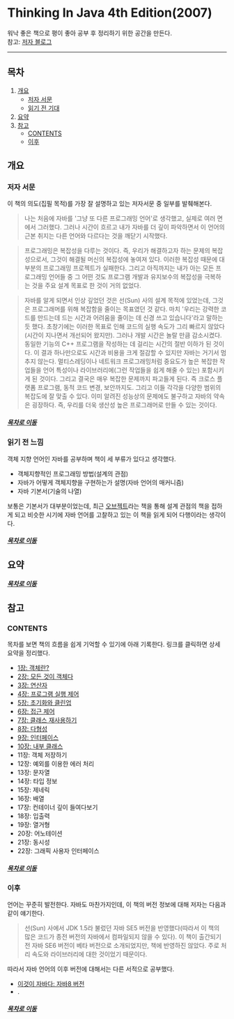 Thinking In Java 4th Edition(2007)
=========
워낙 좋은 책으로 평이 좋아 공부 후 정리하기 위한 공간을 만든다.  
참고: [저자 블로그](https://www.bruceeckel.com/)
- - - - -
## 목차
1. [개요](#개요)
	* [저자 서문](#저자-서문)
	* [읽기 전 기대](#읽기-전-기대)
2. [요약](#요약)
3. [참고](#참고)
	* [CONTENTS](#CONTENTS)
	* [이후](#이후)

## 개요

### 저자 서문
이 책의 의도(집필 목적)를 가장 잘 설명하고 있는 저자서문 중 일부를 발췌해본다.

> 나는 처음에 자바를 '그냥 또 다른 프로그래밍 언어'로 생각했고, 실제로 여러 면에서 그러했다. 그러나 시간이 흐르고 내가 자바를 더 깊이 파악하면서 이 언어의 근본 취지는 다른 언어와 다르다는 것을 깨닫기 시작했다.

> 프로그래밍은 복잡성을 다루는 것이다. 즉, 우리가 해결하고자 하는 문제의 복잡성으로서, 그것이 해결될 머신의 복잡성에 놓여져 있다. 이러한 복잡성 때문에 대부분의 프로그래밍 프로젝트가 실패한다. 그리고 아직까지는 내가 아는 모든 프로그래밍 언어들 중 그 어떤 것도 프로그램 개발과 유지보수의 복잡성을 극복하는 것을 주요 설계 목표로 한 것이 거의 없었다.

> 자바를 알게 되면서 인상 깊었던 것은 선(Sun) 사의 설계 목적에 있었는데, 그것은 프로그래머를 위해 복잡함을 줄이는 목표였던 것 같다. 마치 '우리는 강력한 코드를 만드는데 드는 시간과 어려움을 줄이는 데 신경 쓰고 있습니다'라고 말하는 듯 했다. 초창기에는 이러한 목표로 인해 코드의 실행 속도가 그리 빠르지 않았다(시간이 지나면서 개선되어 왔지만). 그러나 개발 시간은 놀랄 만큼 감소시켰다. 동일한 기능의 C++ 프로그램을 작성하는 데 걸리는 시간의 절반 이하가 된 것이다. 이 결과 하나만으로도 시간과 비용을 크게 절감할 수 있지만 자바는 거기서 멈추지 않는다. 멀티스레딩이나 네트워크 프로그래밍처럼 중요도가 높은 복잡한 작업들을 언어 특성이나 라이브러리에(그런 작업들을 쉽게 해줄 수 있는) 포함시키게 된 것이다. 그리고 결국은 매우 복잡한 문제까지 파고들게 된다. 즉 크로스 플랫폼 프로그램, 동적 코드 변경, 보안까지도. 그리고 이들 각각을 다양한 범위의 복잡도에 잘 맞출 수 있다. 이미 알려진 성능상의 문제에도 불구하고 자바의 약속은 굉장하다. 즉, 우리를 더욱 생산성 높은 프로그래머로 만들 수 있는 것이다.

##### [목차로 이동](#목차)

### 읽기 전 느낌
객체 지향 언어인 자바를 공부하며 책이 세 부류가 있다고 생각했다.

* 객체지향적인 프로그래밍 방법(설계의 관점)
* 자바가 어떻게 객체지향을 구현하는가 설명(자바 언어의 매커니즘)
* 자바 기본서(기술의 나열)

보통은 기본서가 대부분이었는데, 최근 [오브젝트](https://github.com/nara1030/TIL/blob/master/docs/book/object/README.md)라는 책을 통해 설계 관점의 책을 접하게 되고 비슷한 시기에 자바 언어를 고찰하고 있는 이 책을 읽게 되어 다행이라는 생각이다.

##### [목차로 이동](#목차)

## 요약


##### [목차로 이동](#목차)

## 참고

### CONTENTS
목차를 보면 책의 흐름을 쉽게 기억할 수 있기에 아래 기록한다. 링크를 클릭하면 상세 요약을 정리했다.

* [1장: 객체란?](./docs/thinkingInJava_ch1.md)
* [2장: 모든 것이 객체다](./docs/thinkingInJava_ch2.md)
* [3장: 연산자](./docs/thinkingInJava_ch3.md)
* [4장: 프로그램 실행 제어](./docs/thinkingInJava_ch4.md)
* [5장: 초기화와 클린업](./docs/thinkingInJava_ch5.md)
* [6장: 접근 제어](./docs/thinkingInJava_ch6.md)
* [7장: 클래스 재사용하기](./docs/thinkingInJava_ch7.md)
* [8장: 다형성](./docs/thinkingInJava_ch8.md)
* [9장: 인터페이스](./docs/thinkingInJava_ch9.md)
* [10장: 내부 클래스](./docs/thinkingInJava_ch10.md)
* 11장: 객체 저장하기
* 12장: 예외를 이용한 에러 처리
* 13장: 문자열
* 14장: 타입 정보
* 15장: 제네릭
* 16장: 배열
* 17장: 컨테이너 깊이 들여다보기
* 18장: 입출력
* 19장: 열거형
* 20장: 어노테이션
* 21장: 동시성
* 22장: 그래픽 사용자 인터페이스

##### [목차로 이동](#목차)

### 이후
언어는 꾸준히 발전한다. 자바도 마찬가지인데, 이 책의 버전 정보에 대해 저자는 다음과 같이 얘기한다.

> 선(Sun) 사에서 JDK 1.5라 불렀던 자바 SE5 버전을 반영했다(따라서 이 책의 많은 코드가 종전 버전의 자바에서 컴파일되지 않을 수 있다). 이 책이 출간되기 전 자바 SE6 버전이 베타 버전으로 소개되었지만, 책에 반영하진 않았다. 주로 처리 속도와 라이브러리에 대한 것이었기 때문이다.

따라서 자바 언어의 이후 버전에 대해서는 다른 서적으로 공부했다.

* [이것이 자바다: 자바8 버전](https://github.com/nara1030/ThisIsJava/blob/master/README.md)
* .

##### [목차로 이동](#목차)

